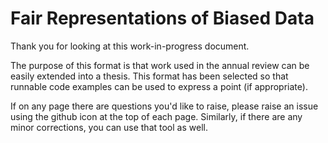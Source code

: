 # Fair Representations of Biased Data
Thank you for looking at this work-in-progress document.

The purpose of this format is that work used in the annual review can be easily extended into a thesis.
This format has been selected so that runnable code examples can be used to express a point (if appropriate). 

If on any page there are questions you'd like to raise, please raise an issue using the github icon at the top of each page.
Similarly, if there are any minor corrections, you can use that tool as well.
